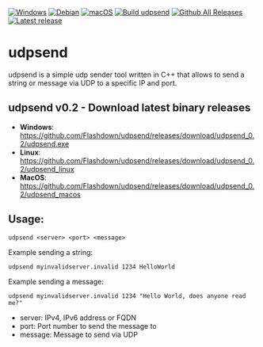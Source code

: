 [![Windows](https://custom-icon-badges.demolab.com/badge/Windows-0078D6?logo=windows11&logoColor=white)](#) [![Debian](https://img.shields.io/badge/Debian-A81D33?logo=debian&logoColor=fff)](#) [![macOS](https://img.shields.io/badge/macOS-000000?logo=apple&logoColor=F0F0F0)](#)
[![Build udpsend](https://github.com/Flashdown/udpsend/actions/workflows/build.yml/badge.svg)](https://github.com/Flashdown/udpsend/actions/workflows/build.yml) [![Github All Releases](https://img.shields.io/github/downloads/Flashdown/udpsend/total.svg)](https://github.com/Flashdown/udpsend/releases/latest) [![Latest release](https://img.shields.io/github/v/release/Flashdown/udpsend?color=blue&label=latest%20release)](https://github.com/Flashdown/udpsend/releases/latest)

# udpsend 
udpsend is a simple udp sender tool written in C++ that allows to send a string or message via UDP to a specific IP and port.

## udpsend v0.2 - Download latest binary releases

* **Windows**: https://github.com/Flashdown/udpsend/releases/download/udpsend_0.2/udpsend.exe
* **Linux**: https://github.com/Flashdown/udpsend/releases/download/udpsend_0.2/udpsend_linux
* **MacOS**: https://github.com/Flashdown/udpsend/releases/download/udpsend_0.2/udpsend_macos

## Usage:

```console
udpsend <server> <port> <message>
```

Example sending a string:
```console
udpsend myinvalidserver.invalid 1234 HelloWorld
```
Example sending a message:
```console
udpsend myinvalidserver.invalid 1234 "Hello World, does anyone read me?"
```
* server: IPv4, IPv6 address or FQDN
* port:   Port number to send the message to
* message: Message to send via UDP
